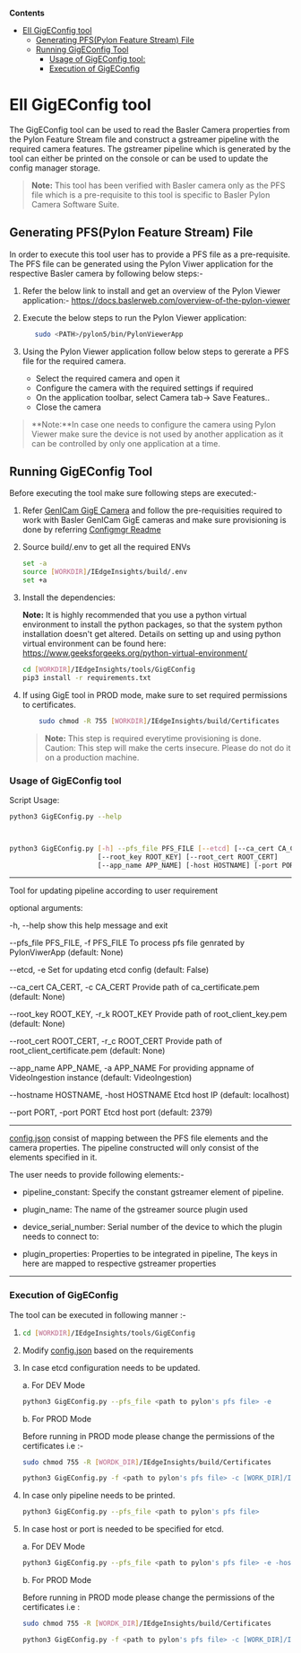 **Contents**

- [EII GigEConfig tool](#eii-gigeconfig-tool)
  - [Generating PFS(Pylon Feature Stream) File](#generating-pfspylon-feature-stream-file)
  - [Running GigEConfig Tool](#running-gigeconfig-tool)
    - [Usage of GigEConfig tool:](#usage-of-gigeconfig-tool)
    - [Execution of GigEConfig](#execution-of-gigeconfig)

# EII GigEConfig tool

The GigEConfig tool can be used to read the Basler Camera properties from the Pylon Feature Stream file and construct a gstreamer pipeline with the required camera features. The gstreamer pipeline which is generated by the tool can either be printed on the console or can be used to update the config manager storage.

> **Note:** This tool has been verified with Basler camera only as the PFS file which is a pre-requisite to this tool is specific to Basler Pylon Camera Software Suite.

## Generating PFS(Pylon Feature Stream) File

In order to execute this tool user has to provide a PFS file as a pre-requisite. The PFS file can be generated using the Pylon Viwer application for the respective Basler camera by following below steps:-

1. Refer the below link to install and get an overview of the Pylon Viewer application:-
    <https://docs.baslerweb.com/overview-of-the-pylon-viewer>

2. Execute the below steps to run the Pylon Viewer application:

   ```sh
      sudo <PATH>/pylon5/bin/PylonViewerApp
   ```

3. Using the Pylon Viewer application follow below steps to gererate a PFS file for the required camera.

   - Select the required camera and open it
   - Configure the camera  with the required settings if required
   - On the application toolbar, select Camera tab-> Save Features..
   - Close the camera

> **Note:**In case one needs to configure the camera using Pylon Viewer make sure the device is not used by another application as it can be controlled by only one application at a time.

## Running GigEConfig Tool

Before executing the tool make sure following steps are executed:-

1. Refer [GenICam GigE Camera](https://github.com/open-edge-insights/video-ingestion#genicam-gige-or-usb3-camera) and follow the pre-requisities required to work with Basler GenICam GigE cameras and make sure provisioning is done by referring [Configmgr Readme](https://github.com/open-edge-insights/eii-configmgr-agent/blob/master/README.md)

2. Source build/.env to get all the required ENVs

    ```sh
    set -a
    source [WORKDIR]/IEdgeInsights/build/.env
    set +a
    ```

3. Install the dependencies:

   **Note:** It is highly recommended that you use a python virtual environment to
   install the python packages, so that the system python installation doesn't
   get altered. Details on setting up and using python virtual environment can
   be found here: <https://www.geeksforgeeks.org/python-virtual-environment/>

    ```sh
    cd [WORKDIR]/IEdgeInsights/tools/GigEConfig
    pip3 install -r requirements.txt
    ```

4. If using GigE tool in PROD mode, make sure to set required permissions to certificates.

    ```sh
        sudo chmod -R 755 [WORKDIR]/IEdgeInsights/build/Certificates
    ```

   > **Note:** This step is required everytime provisioning is done.
   Caution: This step will make the certs insecure. Please do not do it on a production machine.

### Usage of GigEConfig tool

Script Usage:

```sh
python3 GigEConfig.py --help



python3 GigEConfig.py [-h] --pfs_file PFS_FILE [--etcd] [--ca_cert CA_CERT]
                      [--root_key ROOT_KEY] [--root_cert ROOT_CERT]
                      [--app_name APP_NAME] [-host HOSTNAME] [-port PORT]
```

----
Tool for updating pipeline according to user requirement

optional arguments:

  -h, --help            show this help message and exit

  --pfs_file PFS_FILE, -f PFS_FILE
                        To process pfs file genrated by PylonViwerApp (default: None)

  --etcd, -e            Set for updating etcd config (default: False)

  --ca_cert CA_CERT, -c CA_CERT
                        Provide path of ca_certificate.pem (default: None)

  --root_key ROOT_KEY, -r_k ROOT_KEY
                        Provide path of root_client_key.pem (default: None)

  --root_cert ROOT_CERT, -r_c ROOT_CERT
                        Provide path of root_client_certificate.pem (default: None)

  --app_name APP_NAME, -a APP_NAME
                        For providing appname of VideoIngestion instance (default: VideoIngestion)

  --hostname HOSTNAME, -host HOSTNAME
                        Etcd host IP (default: localhost)

  --port PORT, -port PORT
                        Etcd host port (default: 2379)

----

[config.json](config.json) consist of mapping between the PFS file elements and the camera properties. The pipeline constructed will only consist of the elements specified in it.

The user needs to provide following elements:-

- pipeline_constant: Specify the constant gstreamer element of pipeline.

- plugin_name: The name of the gstreamer source plugin used

- device_serial_number: Serial number of the device to which the plugin needs to connect to:

- plugin_properties: Properties to be integrated in pipeline, The keys in here are mapped to respective gstreamer properties

----

### Execution of GigEConfig

The tool can be executed in following manner :-

1. ```sh
   cd [WORKDIR]/IEdgeInsights/tools/GigEConfig
   ```

2. Modify [config.json](config.json) based on the requirements

3. In case etcd configuration needs to be updated.

   a. For DEV Mode

    ```sh
    python3 GigEConfig.py --pfs_file <path to pylon's pfs file> -e
    ```

   b. For PROD Mode

   Before running in PROD mode please change the permissions of the certificates i.e :-

    ```sh
    sudo chmod 755 -R [WORDK_DIR]/IEdgeInsights/build/Certificates
    ```

    ```sh
    python3 GigEConfig.py -f <path to pylon's pfs file> -c [WORK_DIR]/IEdgeInsights/build/Certificates/rootca/cacert.pem -r_k [WORK_DIR]/IEdgeInsights/build/Certificates/root/root_client_key.pem -r_c [WORK_DIR]/IEdgeInsights/build/Certificates/root/root_client_certificate.pem -e
    ```

4. In case only pipeline needs to be printed.

    ```sh
    python3 GigEConfig.py --pfs_file <path to pylon's pfs file>
    ```

5. In case host or port is needed to be specified for etcd.

   a. For DEV Mode

    ```sh
    python3 GigEConfig.py --pfs_file <path to pylon's pfs file> -e -host <etcd_host> -port <etcd_port>
    ```

   b. For PROD Mode

   Before running in PROD mode please change the permissions of the certificates i.e :

    ```sh
    sudo chmod 755 -R [WORDK_DIR]/IEdgeInsights/build/Certificates
    ```

    ```sh
    python3 GigEConfig.py -f <path to pylon's pfs file> -c [WORK_DIR]/IEdgeInsights/build/Certificates/rootca/cacert.pem -r_k [WORK_DIR]/IEdgeInsights/build/Certificates/root/root_client_key.pem -r_c [WORK_DIR]/IEdgeInsights/build/Certificates/root/root_client_certificate.pem -e -host <etcd_host> -port <etcd_port>
    ```
